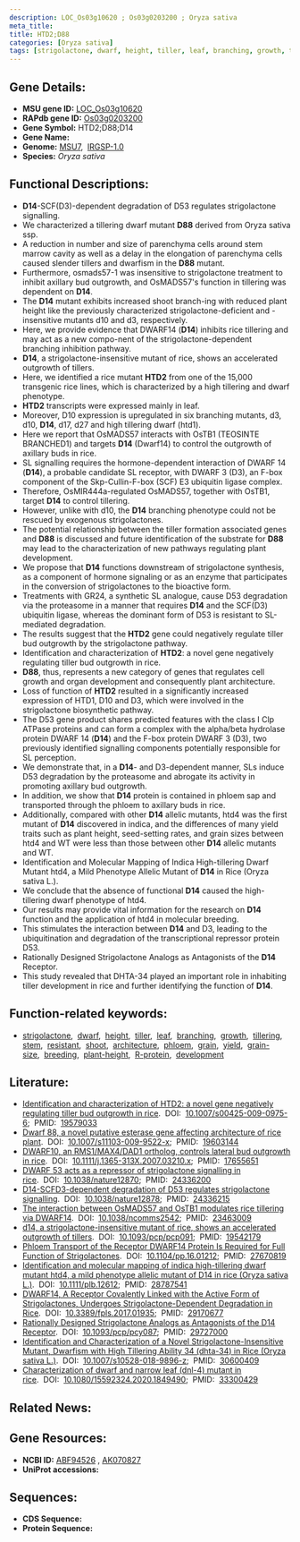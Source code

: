```yaml
---
description: LOC_Os03g10620 ; Os03g0203200 ; Oryza sativa
meta_title:
title: HTD2;D88
categories: [Oryza sativa]
tags: [strigolactone, dwarf, height, tiller, leaf, branching, growth, tillering, stem, resistant, shoot, architecture, phloem, grain, yield, grain size, breeding, plant height, R protein, development]
---
```


## Gene Details:
- **MSU gene ID:** [LOC_Os03g10620](http://rice.uga.edu/cgi-bin/ORF_infopage.cgi?orf=LOC_Os03g10620)  
- **RAPdb gene ID:** [Os03g0203200](https://rapdb.dna.affrc.go.jp/locus/?name=Os03g0203200)  
- **Gene Symbol:** HTD2;D88;D14
- **Gene Name:**
- **Genome:**  [MSU7](http://rice.uga.edu/),&nbsp;&nbsp;[IRGSP-1.0](https://rapdb.dna.affrc.go.jp/download/irgsp1.html)
- **Species:** *Oryza sativa*

## Functional Descriptions:
   - **D14**-SCF(D3)-dependent degradation of D53 regulates strigolactone signalling.
   - We characterized a tillering dwarf mutant **D88** derived from Oryza sativa ssp.
   - A reduction in number and size of parenchyma cells around stem marrow cavity as well as a delay in the elongation of parenchyma cells caused slender tillers and dwarfism in the **D88** mutant.
   - Furthermore, osmads57-1 was insensitive to strigolactone treatment to inhibit axillary bud outgrowth, and OsMADS57's function in tillering was dependent on **D14**.
   - The **D14** mutant exhibits increased shoot branch-ing with reduced plant height like the previously characterized strigolactone-deficient and -insensitive mutants d10 and d3, respectively.
   - Here, we provide evidence that DWARF14 (**D14**) inhibits rice tillering and may act as a new compo-nent of the strigolactone-dependent branching inhibition pathway.
   - **D14**, a strigolactone-insensitive mutant of rice, shows an accelerated outgrowth of tillers.
   - Here, we identified a rice mutant **HTD2** from one of the 15,000 transgenic rice lines, which is characterized by a high tillering and dwarf phenotype.
   - **HTD2** transcripts were expressed mainly in leaf.
   - Moreover, D10 expression is upregulated in six branching mutants, d3, d10, **D14**, d17, d27 and high tillering dwarf (htd1).
   - Here we report that OsMADS57 interacts with OsTB1 (TEOSINTE BRANCHED1) and targets **D14** (Dwarf14) to control the outgrowth of axillary buds in rice.
   - SL signalling requires the hormone-dependent interaction of DWARF 14 (**D14**), a probable candidate SL receptor, with DWARF 3 (D3), an F-box component of the Skp-Cullin-F-box (SCF) E3 ubiquitin ligase complex.
   - Therefore, OsMIR444a-regulated OsMADS57, together with OsTB1, target **D14** to control tillering.
   - However, unlike with d10, the **D14** branching phenotype could not be rescued by exogenous strigolactones.
   - The potential relationship between the tiller formation associated genes and **D88** is discussed and future identification of the substrate for **D88** may lead to the characterization of new pathways regulating plant development.
   - We propose that **D14** functions downstream of strigolactone synthesis, as a component of hormone signaling or as an enzyme that participates in the conversion of strigolactones to the bioactive form.
   - Treatments with GR24, a synthetic SL analogue, cause D53 degradation via the proteasome in a manner that requires **D14** and the SCF(D3) ubiquitin ligase, whereas the dominant form of D53 is resistant to SL-mediated degradation.
   - The results suggest that the **HTD2** gene could negatively regulate tiller bud outgrowth by the strigolactone pathway.
   - Identification and characterization of **HTD2**: a novel gene negatively regulating tiller bud outgrowth in rice.
   - **D88**, thus, represents a new category of genes that regulates cell growth and organ development and consequently plant architecture.
   - Loss of function of **HTD2** resulted in a significantly increased expression of HTD1, D10 and D3, which were involved in the strigolactone biosynthetic pathway.
   - The D53 gene product shares predicted features with the class I Clp ATPase proteins and can form a complex with the alpha/beta hydrolase protein DWARF 14 (**D14**) and the F-box protein DWARF 3 (D3), two previously identified signalling components potentially responsible for SL perception.
   - We demonstrate that, in a **D14**- and D3-dependent manner, SLs induce D53 degradation by the proteasome and abrogate its activity in promoting axillary bud outgrowth.
   - In addition, we show that **D14** protein is contained in phloem sap and transported through the phloem to axillary buds in rice.
   - Additionally, compared with other **D14** allelic mutants, htd4 was the first mutant of **D14** discovered in indica, and the differences of many yield traits such as plant height, seed-setting rates, and grain sizes between htd4 and WT were less than those between other **D14** allelic mutants and WT.
   - Identification and Molecular Mapping of Indica High-tillering Dwarf Mutant htd4, a Mild Phenotype Allelic Mutant of **D14** in Rice (Oryza sativa L.).
   - We conclude that the absence of functional **D14** caused the high-tillering dwarf phenotype of htd4.
   - Our results may provide vital information for the research on **D14** function and the application of htd4 in molecular breeding.
   - This stimulates the interaction between **D14** and D3, leading to the ubiquitination and degradation of the transcriptional repressor protein D53.
   - Rationally Designed Strigolactone Analogs as Antagonists of the **D14** Receptor.
   - This study revealed that DHTA-34 played an important role in inhabiting tiller development in rice and further identifying the function of **D14**.

## Function-related keywords:
   - [strigolactone](/tags/strigolactone/),&nbsp;&nbsp;[dwarf](/tags/dwarf/),&nbsp;&nbsp;[height](/tags/height/),&nbsp;&nbsp;[tiller](/tags/tiller/),&nbsp;&nbsp;[leaf](/tags/leaf/),&nbsp;&nbsp;[branching](/tags/branching/),&nbsp;&nbsp;[growth](/tags/growth/),&nbsp;&nbsp;[tillering](/tags/tillering/),&nbsp;&nbsp;[stem](/tags/stem/),&nbsp;&nbsp;[resistant](/tags/resistant/),&nbsp;&nbsp;[shoot](/tags/shoot/),&nbsp;&nbsp;[architecture](/tags/architecture/),&nbsp;&nbsp;[phloem](/tags/phloem/),&nbsp;&nbsp;[grain](/tags/grain/),&nbsp;&nbsp;[yield](/tags/yield/),&nbsp;&nbsp;[grain-size](/tags/grain-size/),&nbsp;&nbsp;[breeding](/tags/breeding/),&nbsp;&nbsp;[plant-height](/tags/plant-height/),&nbsp;&nbsp;[R-protein](/tags/R-protein/),&nbsp;&nbsp;[development](/tags/development/)

## Literature:
   - [Identification and characterization of HTD2: a novel gene negatively regulating tiller bud outgrowth in rice](https://www.doi.org/10.1007/s00425-009-0975-6).&nbsp;&nbsp;DOI:&nbsp;&nbsp;[10.1007/s00425-009-0975-6](https://www.doi.org/10.1007/s00425-009-0975-6);&nbsp;&nbsp;PMID:&nbsp;&nbsp;[19579033](https://pubmed.ncbi.nlm.nih.gov/19579033/)
   - [Dwarf 88, a novel putative esterase gene affecting architecture of rice plant](https://www.doi.org/10.1007/s11103-009-9522-x).&nbsp;&nbsp;DOI:&nbsp;&nbsp;[10.1007/s11103-009-9522-x](https://www.doi.org/10.1007/s11103-009-9522-x);&nbsp;&nbsp;PMID:&nbsp;&nbsp;[19603144](https://pubmed.ncbi.nlm.nih.gov/19603144/)
   - [DWARF10, an RMS1/MAX4/DAD1 ortholog, controls lateral bud outgrowth in rice](https://www.doi.org/10.1111/j.1365-313X.2007.03210.x).&nbsp;&nbsp;DOI:&nbsp;&nbsp;[10.1111/j.1365-313X.2007.03210.x](https://www.doi.org/10.1111/j.1365-313X.2007.03210.x);&nbsp;&nbsp;PMID:&nbsp;&nbsp;[17655651](https://pubmed.ncbi.nlm.nih.gov/17655651/)
   - [DWARF 53 acts as a repressor of strigolactone signalling in rice](https://www.doi.org/10.1038/nature12870).&nbsp;&nbsp;DOI:&nbsp;&nbsp;[10.1038/nature12870](https://www.doi.org/10.1038/nature12870);&nbsp;&nbsp;PMID:&nbsp;&nbsp;[24336200](https://pubmed.ncbi.nlm.nih.gov/24336200/)
   - [D14-SCFD3-dependent degradation of D53 regulates strigolactone signalling](https://www.doi.org/10.1038/nature12878).&nbsp;&nbsp;DOI:&nbsp;&nbsp;[10.1038/nature12878](https://www.doi.org/10.1038/nature12878);&nbsp;&nbsp;PMID:&nbsp;&nbsp;[24336215](https://pubmed.ncbi.nlm.nih.gov/24336215/)
   - [The interaction between OsMADS57 and OsTB1 modulates rice tillering via DWARF14](https://www.doi.org/10.1038/ncomms2542).&nbsp;&nbsp;DOI:&nbsp;&nbsp;[10.1038/ncomms2542](https://www.doi.org/10.1038/ncomms2542);&nbsp;&nbsp;PMID:&nbsp;&nbsp;[23463009](https://pubmed.ncbi.nlm.nih.gov/23463009/)
   - [d14, a strigolactone-insensitive mutant of rice, shows an accelerated outgrowth of tillers](https://www.doi.org/10.1093/pcp/pcp091).&nbsp;&nbsp;DOI:&nbsp;&nbsp;[10.1093/pcp/pcp091](https://www.doi.org/10.1093/pcp/pcp091);&nbsp;&nbsp;PMID:&nbsp;&nbsp;[19542179](https://pubmed.ncbi.nlm.nih.gov/19542179/)
   - [Phloem Transport of the Receptor DWARF14 Protein Is Required for Full Function of Strigolactones](https://www.doi.org/10.1104/pp.16.01212).&nbsp;&nbsp;DOI:&nbsp;&nbsp;[10.1104/pp.16.01212](https://www.doi.org/10.1104/pp.16.01212);&nbsp;&nbsp;PMID:&nbsp;&nbsp;[27670819](https://pubmed.ncbi.nlm.nih.gov/27670819/)
   - [Identification and molecular mapping of indica high-tillering dwarf mutant htd4, a mild phenotype allelic mutant of D14 in rice (Oryza sativa L.)](https://www.doi.org/10.1111/plb.12612).&nbsp;&nbsp;DOI:&nbsp;&nbsp;[10.1111/plb.12612](https://www.doi.org/10.1111/plb.12612);&nbsp;&nbsp;PMID:&nbsp;&nbsp;[28787541](https://pubmed.ncbi.nlm.nih.gov/28787541/)
   - [DWARF14, A Receptor Covalently Linked with the Active Form of Strigolactones, Undergoes Strigolactone-Dependent Degradation in Rice](https://www.doi.org/10.3389/fpls.2017.01935).&nbsp;&nbsp;DOI:&nbsp;&nbsp;[10.3389/fpls.2017.01935](https://www.doi.org/10.3389/fpls.2017.01935);&nbsp;&nbsp;PMID:&nbsp;&nbsp;[29170677](https://pubmed.ncbi.nlm.nih.gov/29170677/)
   - [Rationally Designed Strigolactone Analogs as Antagonists of the D14 Receptor](https://www.doi.org/10.1093/pcp/pcy087).&nbsp;&nbsp;DOI:&nbsp;&nbsp;[10.1093/pcp/pcy087](https://www.doi.org/10.1093/pcp/pcy087);&nbsp;&nbsp;PMID:&nbsp;&nbsp;[29727000](https://pubmed.ncbi.nlm.nih.gov/29727000/)
   - [Identification and Characterization of a Novel Strigolactone-Insensitive Mutant, Dwarfism with High Tillering Ability 34 (dhta-34) in Rice (Oryza sativa L.)](https://www.doi.org/10.1007/s10528-018-9896-z).&nbsp;&nbsp;DOI:&nbsp;&nbsp;[10.1007/s10528-018-9896-z](https://www.doi.org/10.1007/s10528-018-9896-z);&nbsp;&nbsp;PMID:&nbsp;&nbsp;[30600409](https://pubmed.ncbi.nlm.nih.gov/30600409/)
   - [Characterization of dwarf and narrow leaf (dnl-4) mutant in rice](https://www.doi.org/10.1080/15592324.2020.1849490).&nbsp;&nbsp;DOI:&nbsp;&nbsp;[10.1080/15592324.2020.1849490](https://www.doi.org/10.1080/15592324.2020.1849490);&nbsp;&nbsp;PMID:&nbsp;&nbsp;[33300429](https://pubmed.ncbi.nlm.nih.gov/33300429/)

## Related News:

## Gene Resources:
- **NCBI ID:**  [ABF94526](http://www.ncbi.nlm.nih.gov/nuccore/ABF94526)&nbsp;,&nbsp;[AK070827](http://www.ncbi.nlm.nih.gov/nuccore/AK070827)
- **UniProt accessions:** [](https://www.uniprot.org/uniprotkb//entry)

## Sequences:
- **CDS Sequence:**
- **Protein Sequence:**
